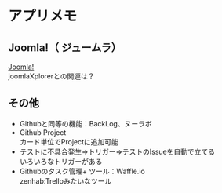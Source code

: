 # アプリメモ

## Joomla!（ ジュームラ）
[Joomla!](https://ja.wikipedia.org/wiki/Joomla! "Joomla!")  
joomlaXplorerとの関連は？

## その他
+ Githubと同等の機能：BackLog、ヌーラボ
+ Github Project  
カード単位でProjectに追加可能
+ テストに不具合発生⇒トリガー⇒テストのIssueを自動で立てる  
いろいろなトリガーがある
+ Githubのタスク管理+ ツール：Waffle.io  
zenhab:Trelloみたいなツール
